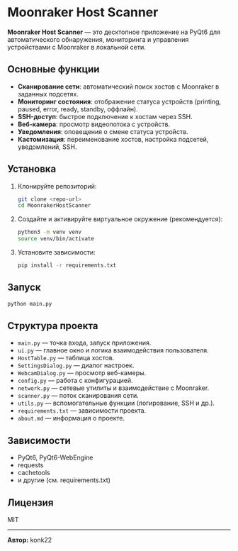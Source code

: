 # Moonraker Host Scanner

**Moonraker Host Scanner** — это десктопное приложение на PyQt6 для автоматического обнаружения, мониторинга и управления устройствами с Moonraker в локальной сети.

## Основные функции
- **Сканирование сети**: автоматический поиск хостов с Moonraker в заданных подсетях.
- **Мониторинг состояния**: отображение статуса устройств (printing, paused, error, ready, standby, оффлайн).
- **SSH-доступ**: быстрое подключение к хостам через SSH.
- **Веб-камера**: просмотр видеопотока с устройств.
- **Уведомления**: оповещения о смене статуса устройств.
- **Кастомизация**: переименование хостов, настройка подсетей, уведомлений, SSH.

## Установка
1. Клонируйте репозиторий:
   ```bash
   git clone <repo-url>
   cd MoonrakerHostScanner
   ```
2. Создайте и активируйте виртуальное окружение (рекомендуется):
   ```bash
   python3 -m venv venv
   source venv/bin/activate
   ```
3. Установите зависимости:
   ```bash
   pip install -r requirements.txt
   ```

## Запуск
```bash
python main.py
```

## Структура проекта
- `main.py` — точка входа, запуск приложения.
- `ui.py` — главное окно и логика взаимодействия пользователя.
- `HostTable.py` — таблица хостов.
- `SettingsDialog.py` — диалог настроек.
- `WebcamDialog.py` — просмотр веб-камеры.
- `config.py` — работа с конфигурацией.
- `network.py` — сетевые утилиты и взаимодействие с Moonraker.
- `scanner.py` — поток сканирования сети.
- `utils.py` — вспомогательные функции (логирование, SSH и др.).
- `requirements.txt` — зависимости проекта.
- `about.md` — информация о проекте.

## Зависимости
- PyQt6, PyQt6-WebEngine
- requests
- cachetools
- и другие (см. requirements.txt)

## Лицензия
MIT

---

**Автор:** konk22
